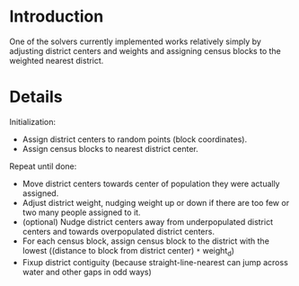 # Introduction #

One of the solvers currently implemented works relatively simply by adjusting district centers and weights and assigning census blocks to the weighted nearest district.


# Details #

Initialization:
  * Assign district centers to random points (block coordinates).
  * Assign census blocks to nearest district center.

Repeat until done:
  * Move district centers towards center of population they were actually assigned.
  * Adjust district weight, nudging weight up or down if there are too few or two many people assigned to it.
  * (optional) Nudge district centers away from underpopulated district centers and towards overpopulated district centers.
  * For each census block, assign census block to the district with the lowest ((distance to block from district center) `*` weight<sub>d</sub>)
  * Fixup district contiguity (because straight-line-nearest can jump across water and other gaps in odd ways)